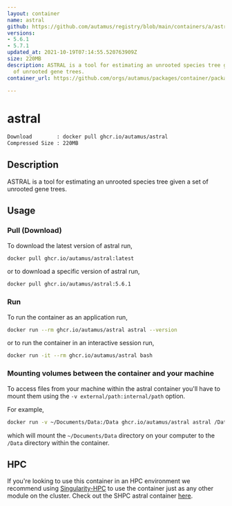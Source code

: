 ```yaml
---
layout: container
name: astral
github: https://github.com/autamus/registry/blob/main/containers/a/astral/spack.yaml
versions:
- 5.6.1
- 5.7.1
updated_at: 2021-10-19T07:14:55.520763909Z
size: 220MB
description: ASTRAL is a tool for estimating an unrooted species tree given a set
  of unrooted gene trees.
container_url: https://github.com/orgs/autamus/packages/container/package/astral

---
```

# astral
```bash 
Download        : docker pull ghcr.io/autamus/astral
Compressed Size : 220MB
```

## Description
ASTRAL is a tool for estimating an unrooted species tree given a set of unrooted gene trees.

## Usage
### Pull (Download)
To download the latest version of astral run,

```bash
docker pull ghcr.io/autamus/astral:latest
```

or to download a specific version of astral run,

```bash
docker pull ghcr.io/autamus/astral:5.6.1
```
### Run
To run the container as an application run,
```bash
docker run --rm ghcr.io/autamus/astral astral --version
```

or to run the container in an interactive session run,
```bash
docker run -it --rm ghcr.io/autamus/astral bash
```

### Mounting volumes between the container and your machine
To access files from your machine within the astral container you'll have to mount them using the `-v external/path:internal/path` option.

For example,
```bash
docker run -v ~/Documents/Data:/Data ghcr.io/autamus/astral astral /Data/myData.csv
```
which will mount the `~/Documents/Data` directory on your computer to the `/Data` directory within the container.

## HPC
If you're looking to use this container in an HPC environment we recommend using [Singularity-HPC](https://singularity-hpc.readthedocs.io) to use the container just as any other module on the cluster. Check out the SHPC astral container [here](https://singularityhub.github.io/singularity-hpc/r/ghcr.io-autamus-astral/).